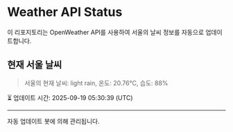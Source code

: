 
# Weather API Status

이 리포지토리는 OpenWeather API를 사용하여 서울의 날씨 정보를 자동으로 업데이트합니다.

## 현재 서울 날씨
> 서울의 현재 날씨: light rain, 온도: 20.76°C, 습도: 88%

⏳ 업데이트 시간: 2025-09-19 05:30:39 (UTC)

---
자동 업데이트 봇에 의해 관리됩니다.
